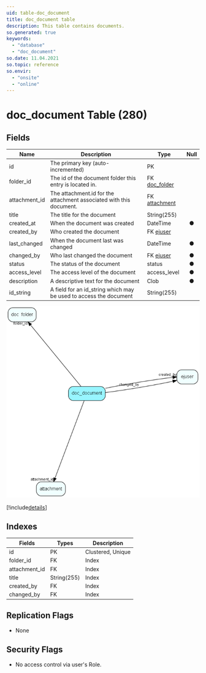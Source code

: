 ```yaml
---
uid: table-doc_document
title: doc_document table
description: This table contains documents.
so.generated: true
keywords:
  - "database"
  - "doc_document"
so.date: 11.04.2021
so.topic: reference
so.envir:
  - "onsite"
  - "online"
---
```


# doc\_document Table (280)

## Fields

| Name | Description | Type | Null |
|------|-------------|------|:----:|
|id|The primary key (auto-incremented)|PK| |
|folder\_id|The id of the document folder this entry is located in.|FK [doc_folder](doc-folder.md)| |
|attachment\_id|The attachment.id for the attachment associated with this document.|FK [attachment](attachment.md)| |
|title|The title for the document|String(255)| |
|created\_at|When the document was created|DateTime|&#x25CF;|
|created\_by|Who created the document|FK [ejuser](ejuser.md)| |
|last\_changed|When the document last was changed|DateTime|&#x25CF;|
|changed\_by|Who last changed the document|FK [ejuser](ejuser.md)|&#x25CF;|
|status|The status of the document|status|&#x25CF;|
|access\_level|The access level of the document|access_level|&#x25CF;|
|description|A descriptive text for the document|Clob|&#x25CF;|
|id\_string|A field for an id_string which may be used to access the document|String(255)| |


![doc_document table relationship diagram](./media/doc_document.png)

[!include[details](./includes/doc-document.md)]

## Indexes

| Fields | Types | Description |
|--------|-------|-------------|
|id |PK |Clustered, Unique |
|folder\_id |FK |Index |
|attachment\_id |FK |Index |
|title |String(255) |Index |
|created\_by |FK |Index |
|changed\_by |FK |Index |

## Replication Flags

* None

## Security Flags

* No access control via user's Role.


